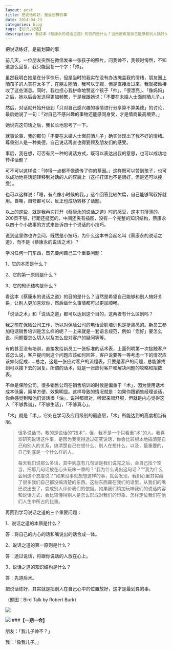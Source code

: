 ```yaml
---
layout: post
title: 把说话练好，是最划算的事
date: 2014-04-23
categories: blog
tags: [知识,说话]
description: 看这本《蔡康永的说话之道》的目的是什么？当然是希望自己能够和别人搞好关系，让别人更加喜欢你，然后做什么事情都可以更加顺畅。
---
```



把说话练好，是最划算的事

前几天，一位朋友突然在微信发来一张孩子的照片，问我帅不，我顿时愕然，不知道怎么回复，我只能回复一个字：「帅」。

虽然我明白她是在分享快乐，但是当时的我实在没有办法掩盖我的情绪，朋友圈上晒孩子的人实在太多了，在朋友圈晒，我可以无视，但是直接发过来，我就被动接收了这些消息。同时，我也担心我拼命地赞这个孩子「帅」、「很漂亮」、「像妈妈」之后，她以后会发送得更加频繁，于是我跟她说：「不要在未婚人士面前晒儿子。」

然后，对话就开始升级到「只对自己感兴趣的事情进行分享算不算美德」的讨论，最后她说了一句：「对自己不感兴趣的事物还能感同身受，才是情商最高境界。」

她说完这句话之后，我长长地思考了一下。

就事论事，我的那句「不要在未婚人士面前晒儿子」确实体现出了我不好的情绪。尊重别人是一种美德，自己说话再直也得要顾及朋友们的感受。

事后，我在想，可否有另一种的说话方式，既可以表达出我的意思，也可以成功地转移话题？

可不可以这样说：「帅得一点都不像遗传了你的基因。」这样既可以赞到孩子，也可以成功地将话题转移到对话的人的容貌上（这样打诨也不是很好，但是还可以接受）。

也可以这样说：「嗯，有点像小时候的我。」这个回答比较欠扁，自己能够驾驭好就用。自嘲，自夸都可以，反正也成功转移了话题。

以上的这些，就是我再次打开《蔡康永的说话之道》时的感受，这本书薄薄的，200页不够，行距还挺宽的，中间还夹有插图，没有一个完整的知识结构，蔡康永以四十个小故事的方式来告诉四十个说话的小技巧。

说到这里你也许会问，既然是小技巧，为什么这本书会起名叫《蔡康永的说话之道》，而不是《蔡康永的说话之术》？

学习任何一门东西，首先要问自己三个重要问题：

1、它的本质是什么？

2、它的第一原则是什么？

3、它的知识结构是什么？

看这本《蔡康永的说话之道》的目的是什么？当然是希望自己能够和别人搞好关系，让别人更加喜欢你，然后做什么事情都可以更加顺畅。

「说话之术」和「说话之道」都可以达到这个目的，这两者有什么区别吗？

我之前在保险公司工作，所以对保险公司的电话营销培训也是挺熟悉的。新员工参加电话销售培训是怎么样的呢？一上来就是一套语言规范，例如「您好」要怎么说、问题要怎么切入以及怎么应对客户的疑问等等。

有的甚至没有培训，直接发给新员工一张标准的话术表，上面列明第一次接触客户该怎么说，客户提问到这个问题应该如何回答，客户说要等一等考虑一下的情况应该如何促成……总之，这是一张应对客户的流程表，只要是客户的问题，总能够找到可以接下去的回复。所谓的话术，就是一张应付客户和解决问题的攻略和招数表。

不单是保险公司，很多销售公司在销售培训的时候是偏重于「术」，因为使用话术成本低廉，简单方便，效果明显。这样导致的情况就是：如果你跟销售经理谈话，你会感觉到和他们谈话很「油」，说得都很对，听起来很舒服，但就是内心觉得这人「不够靠谱」，「不够生活」，「不够真心」。

「术」就是「术」，它处在学习及应用级别的最底层，「术」所能达到的高度相当有限。

>很多说话书，教的是说话的“技术”，但，我不是一个只看重“术”的人。我喜欢研究说话这件事，是因为我觉得透过研究说话，你会比较根本地搞清楚自己和别人的关系，搞清楚自己在想什么、别人在想什么，以及，最重要的，自己到底是一个什么样的人。
>
>每天我们说那么多话，其中到底有几句话是我们说完之后，会自己找个空当，把那几句话放在心头玩味一番的？“我为什么说出这句话？”“我为什么会用这个态度说？”如果没事就想想这样的事，就会发现，我们心里其实藏了很多我们自己都没搞清楚的东西。这些东西藏在我们的话里，从我们的嘴巴说出去了，变成别人评价我们的依据。如果我们稍加玩味我们的说话内容和说话方式，会比较懂得别人是怎么形成对我们的印象、怎样定位我们在他们人生中所占的比重。

再回到学习说话之道的三个重要问题：

1、说话之道的本质是什么？

答：将自己的内心的话和嘴说出的话合成一体。

2、说话之道的第一原则是什么？

答：透过说话，将跟你说话的人放在心上。

3、说话之道的知识结构是什么？

答：先道后术。

把说话练好，其实就是把别人在自己心中的位置放好，这才是最划算的事。

（题图：Bird Talk by Robert Burk）

![](http://cnfeat.qiniudn.com/%E5%9B%BE%E5%83%8F%20000.png)

![](http://cnfeat.qiniudn.com/%E5%9B%BE%E5%83%8F%202014-03-27-00-56.png)
###**【一期一会】**

朋友：「我儿子帅不？」

我：「像我儿子。」



